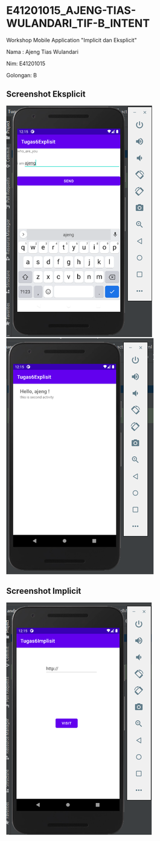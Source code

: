 # E41201015_AJENG-TIAS-WULANDARI_TIF-B_INTENT
Workshop Mobile Application "Implicit dan Eksplicit"

Nama : Ajeng Tias Wulandari <br>

Nim: E41201015

Golongan: B


## Screenshot Eksplicit

![alt text](https://github.com/AjengTiasWulandari/E41201015_AJENG-TIAS-WULANDARI_TIF-B_INTENT/blob/main/Screenshot/Eksplicit/ajeng1.PNG)
![alt text](https://github.com/AjengTiasWulandari/E41201015_AJENG-TIAS-WULANDARI_TIF-B_INTENT/blob/main/Screenshot/Eksplicit/ajeng2.PNG)

## Screenshot Implicit

![alt text](https://github.com/AjengTiasWulandari/E41201015_AJENG-TIAS-WULANDARI_TIF-B_INTENT/blob/main/Screenshot/Implicit/implisit.PNG)

